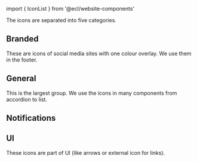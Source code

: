 import { IconList } from '@ecl/website-components'

The icons are separated into five categories.

## Branded

These are icons of social media sites with one colour overlay. We use them in the footer.

<IconList set="branded" />

## General

This is the largest group. We use the icons in many components from accordion to list.

<IconList set="general" />

## Notifications

<IconList set="notifications" />

## UI

These icons are part of UI (like arrows or external icon for links).

<IconList set="ui" />
